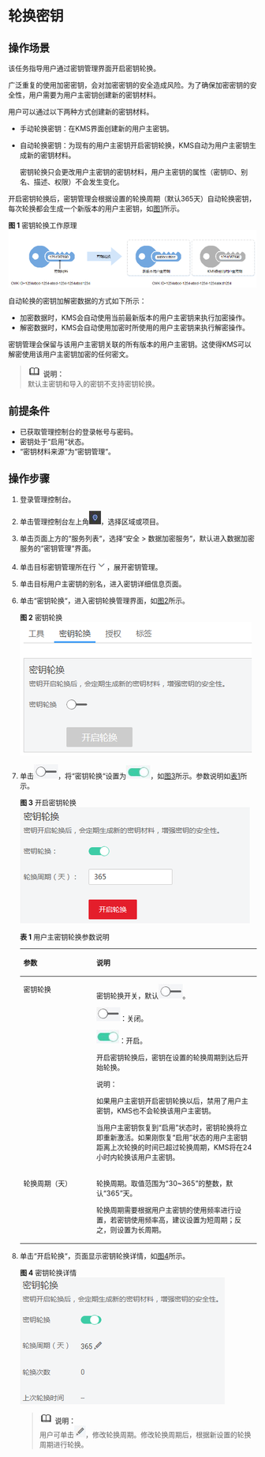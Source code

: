 # 轮换密钥<a name="dew_01_0094"></a>

## 操作场景<a name="sd8d22318d4cd405d8ccb5bce87034ab0"></a>

该任务指导用户通过密钥管理界面开启密钥轮换。

广泛重复的使用加密密钥，会对加密密钥的安全造成风险。为了确保加密密钥的安全性，用户需要为用户主密钥创建新的密钥材料。

用户可以通过以下两种方式创建新的密钥材料。

-   手动轮换密钥：在KMS界面创建新的用户主密钥。
-   自动轮换密钥：为现有的用户主密钥开启密钥轮换，KMS自动为用户主密钥生成新的密钥材料。

    密钥轮换只会更改用户主密钥的密钥材料，用户主密钥的属性（密钥ID、别名、描述、权限）不会发生变化。


开启密钥轮换后，密钥管理会根据设置的轮换周期（默认365天）自动轮换密钥，每次轮换都会生成一个新版本的用户主密钥，如[图1](#fig19359103834415)所示。

**图 1**  密钥轮换工作原理<a name="fig19359103834415"></a>  
![](figures/密钥轮换工作原理.png "密钥轮换工作原理")

自动轮换的密钥加解密数据的方式如下所示：

-   加密数据时，KMS会自动使用当前最新版本的用户主密钥来执行加密操作。
-   解密数据时，KMS会自动使用加密时所使用的用户主密钥来执行解密操作。

密钥管理会保留与该用户主密钥关联的所有版本的用户主密钥。这使得KMS可以解密使用该用户主密钥加密的任何密文。

>![](public_sys-resources/icon-note.gif) **说明：**   
>默认主密钥和导入的密钥不支持密钥轮换。  

## 前提条件<a name="sa444d90e5d214eb2811cd143d283ed46"></a>

-   已获取管理控制台的登录帐号与密码。
-   密钥处于“启用“状态。
-   “密钥材料来源“为“密钥管理“。

## 操作步骤<a name="s546fa8c1012d48a6aacf94af2f524508"></a>

1.  登录管理控制台。
2.  单击管理控制台左上角![](figures/zh-cn_image_0112947532.jpg)，选择区域或项目。
3.  单击页面上方的“服务列表“，选择“安全  \>  数据加密服务“，默认进入数据加密服务的“密钥管理“界面。
4.  单击目标密钥管理所在行![](figures/zh-cn_image_0113485400.png)，展开密钥管理。
5.  单击目标用户主密钥的别名，进入密钥详细信息页面。
6.  单击“密钥轮换“，进入密钥轮换管理界面，如[图2](#fig947023217481)所示。

    **图 2**  密钥轮换<a name="fig947023217481"></a>  
    ![](figures/密钥轮换.png "密钥轮换")

7.  单击![](figures/zh-cn_image_0112947644.jpg)，将“密钥轮换“设置为![](figures/zh-cn_image_0112947539.jpg)，如[图3](#f6e50215e22ef49a99f916988074aa83e)所示。参数说明如[表1](#ta8cb67818b87411dad53061d32313de1)所示。

    **图 3**  开启密钥轮换<a name="f6e50215e22ef49a99f916988074aa83e"></a>  
    ![](figures/开启密钥轮换.png "开启密钥轮换")

    **表 1**  用户主密钥轮换参数说明

    <a name="ta8cb67818b87411dad53061d32313de1"></a>
    <table><thead align="left"><tr id="r2849aa0f01444575a794decd8e844b36"><th class="cellrowborder" valign="top" width="30.819999999999997%" id="mcps1.2.3.1.1"><p id="a99591e565bb8496286635f01d047ef09"><a name="a99591e565bb8496286635f01d047ef09"></a><a name="a99591e565bb8496286635f01d047ef09"></a>参数</p>
    </th>
    <th class="cellrowborder" valign="top" width="69.17999999999999%" id="mcps1.2.3.1.2"><p id="a12c70faacb0944ac889731462ab2eb28"><a name="a12c70faacb0944ac889731462ab2eb28"></a><a name="a12c70faacb0944ac889731462ab2eb28"></a>说明</p>
    </th>
    </tr>
    </thead>
    <tbody><tr id="rfaa8341df94b422ebe77d8086f4cc34d"><td class="cellrowborder" valign="top" width="30.819999999999997%" headers="mcps1.2.3.1.1 "><p id="a93b8b4a704184ce4b4966acf7ba5f0a4"><a name="a93b8b4a704184ce4b4966acf7ba5f0a4"></a><a name="a93b8b4a704184ce4b4966acf7ba5f0a4"></a>密钥轮换</p>
    </td>
    <td class="cellrowborder" valign="top" width="69.17999999999999%" headers="mcps1.2.3.1.2 "><p id="a0adcdcafb85047f98ddb841342a0edfe"><a name="a0adcdcafb85047f98ddb841342a0edfe"></a><a name="a0adcdcafb85047f98ddb841342a0edfe"></a>密钥轮换开关，默认<a name="i2d7caf4e1ac54ceb96b7edd9981b03fe"></a><a name="i2d7caf4e1ac54ceb96b7edd9981b03fe"></a><span><img id="i2d7caf4e1ac54ceb96b7edd9981b03fe" src="figures/zh-cn_image_0112947592.jpg" height="28.927500000000002" width="48.877500000000005"></span>。</p>
    <p id="a1a1f61064228406682a554abc968d1b1"><a name="a1a1f61064228406682a554abc968d1b1"></a><a name="a1a1f61064228406682a554abc968d1b1"></a><a name="i0e71f9bcd33741d8b5152ea4b45cb5f3"></a><a name="i0e71f9bcd33741d8b5152ea4b45cb5f3"></a><span><img id="i0e71f9bcd33741d8b5152ea4b45cb5f3" src="figures/zh-cn_image_0112947517.jpg" height="27.93" width="47.88"></span>：关闭。</p>
    <p id="a4ca830c8863f4477bae887ed80180a5b"><a name="a4ca830c8863f4477bae887ed80180a5b"></a><a name="a4ca830c8863f4477bae887ed80180a5b"></a><a name="ibc5db5c6cfac487e993a6bdf77c5574a"></a><a name="ibc5db5c6cfac487e993a6bdf77c5574a"></a><span><img id="ibc5db5c6cfac487e993a6bdf77c5574a" src="figures/zh-cn_image_0112947521.jpg" height="26.9325" width="45.885000000000005"></span>：开启。</p>
    <p id="a1ee320d1e9ae45cbab7429d3ae973d74"><a name="a1ee320d1e9ae45cbab7429d3ae973d74"></a><a name="a1ee320d1e9ae45cbab7429d3ae973d74"></a>开启密钥轮换后，密钥在设置的轮换周期到达后开始轮换。</p>
    <div class="note" id="nf9ae728bc2a64ab789b50b45a7e6dd95"><a name="nf9ae728bc2a64ab789b50b45a7e6dd95"></a><a name="nf9ae728bc2a64ab789b50b45a7e6dd95"></a><span class="notetitle"> 说明： </span><div class="notebody"><p id="a08bf9be780a64626b5a13fb5dc73be69"><a name="a08bf9be780a64626b5a13fb5dc73be69"></a><a name="a08bf9be780a64626b5a13fb5dc73be69"></a>如果用户主密钥开启密钥轮换以后，禁用了用户主密钥，KMS也不会轮换该用户主密钥。</p>
    <p id="a231e698893fb499e84dadf5801cc71f3"><a name="a231e698893fb499e84dadf5801cc71f3"></a><a name="a231e698893fb499e84dadf5801cc71f3"></a>当用户主密钥恢复到<span class="parmvalue" id="p624634a159164536b98ec0527fa1b4d0"><a name="p624634a159164536b98ec0527fa1b4d0"></a><a name="p624634a159164536b98ec0527fa1b4d0"></a>“启用”</span>状态时，密钥轮换将立即重新激活。如果刚恢复<span class="parmvalue" id="p4243ade405fc4afbbf0764b2f6603500"><a name="p4243ade405fc4afbbf0764b2f6603500"></a><a name="p4243ade405fc4afbbf0764b2f6603500"></a>“启用”</span>状态的用户主密钥距离上次轮换的时间已超过轮换周期，KMS将在24小时内轮换该用户主密钥。</p>
    </div></div>
    </td>
    </tr>
    <tr id="ra3a0100b49124ed4b3f49738aba25ff5"><td class="cellrowborder" valign="top" width="30.819999999999997%" headers="mcps1.2.3.1.1 "><p id="ac3e20a469b0541aeb96a888d81822ed4"><a name="ac3e20a469b0541aeb96a888d81822ed4"></a><a name="ac3e20a469b0541aeb96a888d81822ed4"></a>轮换周期（天）</p>
    </td>
    <td class="cellrowborder" valign="top" width="69.17999999999999%" headers="mcps1.2.3.1.2 "><p id="ae14f9a73f7b044d0b92dcd92da7e9d62"><a name="ae14f9a73f7b044d0b92dcd92da7e9d62"></a><a name="ae14f9a73f7b044d0b92dcd92da7e9d62"></a>轮换周期。取值范围为<span class="parmvalue" id="p1010bbb5b3834a62b7d295151e9b8404"><a name="p1010bbb5b3834a62b7d295151e9b8404"></a><a name="p1010bbb5b3834a62b7d295151e9b8404"></a>“30~365”</span>的整数，默认<span class="parmvalue" id="p8e1f2dfd719247c4be13dfc199ee0fb0"><a name="p8e1f2dfd719247c4be13dfc199ee0fb0"></a><a name="p8e1f2dfd719247c4be13dfc199ee0fb0"></a>“365”</span>天。</p>
    <p id="ae6494d1877ab43e4b16f2f080e9bfa20"><a name="ae6494d1877ab43e4b16f2f080e9bfa20"></a><a name="ae6494d1877ab43e4b16f2f080e9bfa20"></a>轮换周期需要根据用户主密钥的使用频率进行设置，若密钥使用频率高，建议设置为短周期；反之，则设置为长周期。</p>
    </td>
    </tr>
    </tbody>
    </table>

8.  单击“开启轮换“，页面显示密钥轮换详情，如[图4](#fccf4ddb4cc4543259b743554d6dbb7af)所示。

    **图 4**  密钥轮换详情<a name="fccf4ddb4cc4543259b743554d6dbb7af"></a>  
    ![](figures/密钥轮换详情.png "密钥轮换详情")

    >![](public_sys-resources/icon-note.gif) **说明：**   
    >用户可单击![](figures/zh-cn_image_0112947698.jpg)，修改轮换周期。修改轮换周期后，根据新设置的轮换周期进行轮换。  


